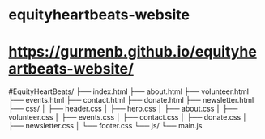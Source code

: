 # equityheartbeats-website
# https://gurmenb.github.io/equityheartbeats-website/
#EquityHeartBeats/
├── index.html
├── about.html
├── volunteer.html
├── events.html
├── contact.html
├── donate.html
├── newsletter.html
├── css/
│   ├── header.css
│   ├── hero.css
│   ├── about.css
│   ├── volunteer.css
│   ├── events.css
│   ├── contact.css
│   ├── donate.css
│   ├── newsletter.css
│   └── footer.css
└── js/
    └── main.js
